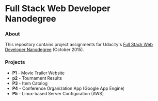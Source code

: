 # Full Stack Web Developer Nanodegree

### About
This repository contains project assignments for Udacity's [Full Stack Web Developer Nanodegree](https://www.udacity.com/course/full-stack-web-developer-nanodegree--nd004) (October 2015).

### Projects
- **P1** - Movie Trailer Website
- **p2** - Tournament Results
- **P3** - Item Catalog
- **P4** - Conference Organization App (Google App Engine)
- **P5** - Linux-based Server Configuration (AWS)